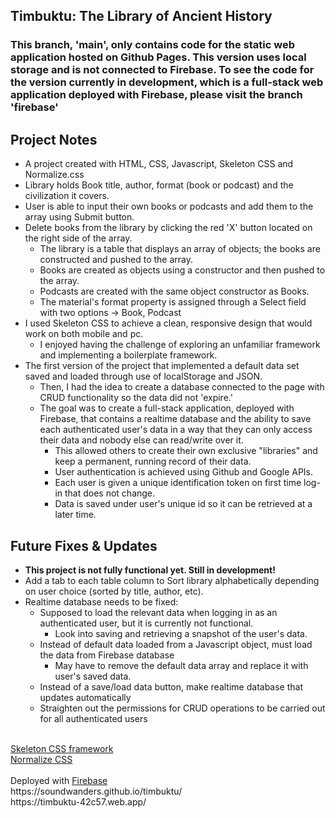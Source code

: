 ## Timbuktu: The Library of Ancient History
### This branch, 'main', only contains code for the static web application hosted on Github Pages. This version uses local storage and is not connected to Firebase. To see the code for the version currently in development, which is a full-stack web application deployed with Firebase, please visit the branch 'firebase'

## Project Notes
  - A project created with HTML, CSS, Javascript, Skeleton CSS and Normalize.css
  - Library holds Book title, author, format (book or podcast) and the civilization it covers.
  - User is able to input their own books or podcasts and add them to the array using Submit button.
  - Delete books from the library by clicking the red 'X' button located on the right side of the array.
    - The library is a table that displays an array of objects; the books are constructed and pushed to the array.
    - Books are created as objects using a constructor and then pushed to the array.
    - Podcasts are created with the same object constructor as Books.
    - The material's format property is assigned through a Select field with two options -> Book, Podcast   
  - I used Skeleton CSS to achieve a clean, responsive design that would work on both mobile and pc.
    - I enjoyed having the challenge of exploring an unfamiliar framework and implementing a boilerplate framework.
  - The first version of the project that implemented a default data set saved and loaded through use of localStorage and JSON.
     - Then, I had the idea to create a database connected to the page with CRUD functionality so the data did not 'expire.'
     - The goal was to create a full-stack application, deployed with Firebase, that contains a realtime database and the ability to save each authenticated user's data in a way that they can only access their data and nobody else can read/write over it.
       - This allowed others to create their own exclusive "libraries" and keep a permanent, running record of their data.
       - User authentication is achieved using Github and Google APIs.
       - Each user is given a unique identification token on first time log-in that does not change.
       - Data is saved under user's unique id so it can be retrieved at a later time.

## Future Fixes & Updates
  - **This project is not fully functional yet. Still in development!**
  - Add a tab to each table column to Sort library alphabetically depending on user choice (sorted by title, author, etc).
  - Realtime database needs to be fixed:
    - Supposed to load the relevant data when logging in as an authenticated user, but it is currently not functional.
      - Look into saving and retrieving a snapshot of the user's data.
    - Instead of default data loaded from a Javascript object, must load the data from Firebase database
      - May have to remove the default data array and replace it with user's saved data.
    - Instead of a save/load data button, make realtime database that updates automatically
    - Straighten out the permissions for CRUD operations to be carried out for all authenticated users
<br>
<a href = "http://getskeleton.com">Skeleton CSS framework</a>
<br>
<a href = "https://github.com/necolas/normalize.css/">Normalize CSS</a>
<br>
<br>
Deployed with <a href = "https://firebase.google.com/">Firebase</a> <br>
https://soundwanders.github.io/timbuktu/ <br>
https://timbuktu-42c57.web.app/
